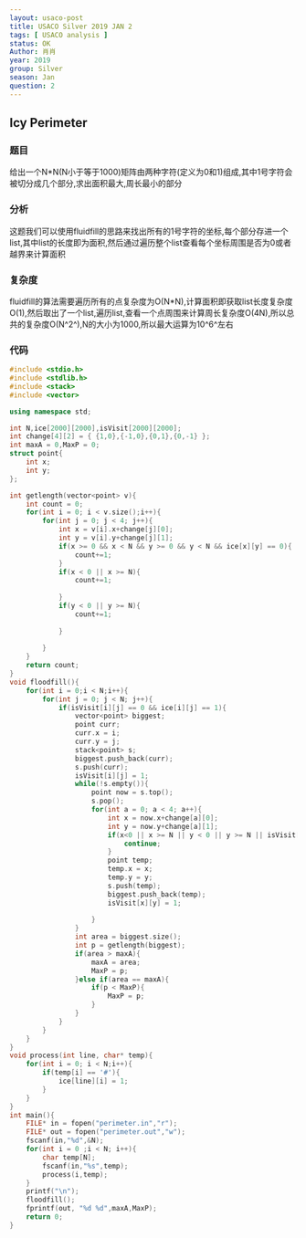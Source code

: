 ```yaml
---
layout: usaco-post
title: USACO Silver 2019 JAN 2
tags: [ USACO analysis ]
status: OK
Author: 肖肖
year: 2019
group: Silver
season: Jan
question: 2
---
```

## Icy Perimeter

### 题目

给出一个N*N(N小于等于1000)矩阵由两种字符(定义为0和1)组成,其中1号字符会被切分成几个部分,求出面积最大,周长最小的部分

### 分析

这题我们可以使用fluidfill的思路来找出所有的1号字符的坐标,每个部分存进一个list,其中list的长度即为面积,然后通过遍历整个list查看每个坐标周围是否为0或者越界来计算面积

### 复杂度

fluidfill的算法需要遍历所有的点复杂度为O(N*N),计算面积即获取list长度复杂度O(1),然后取出了一个list,遍历list,查看一个点周围来计算周长复杂度O(4N),所以总共的复杂度O(N^2^),N的大小为1000,所以最大运算为10^6^左右

### 代码

```c++
#include <stdio.h>
#include <stdlib.h>
#include <stack>
#include <vector>

using namespace std;

int N,ice[2000][2000],isVisit[2000][2000];
int change[4][2] = { {1,0},{-1,0},{0,1},{0,-1} };
int maxA = 0,MaxP = 0;
struct point{
	int x;
	int y;
};

int getlength(vector<point> v){
	int count = 0;
	for(int i = 0; i < v.size();i++){
		for(int j = 0; j < 4; j++){
			int x = v[i].x+change[j][0];
			int y = v[i].y+change[j][1];
			if(x >= 0 && x < N && y >= 0 && y < N && ice[x][y] == 0){
				count+=1;
			}
			if(x < 0 || x >= N){
				count+=1;
				
			}
			if(y < 0 || y >= N){
				count+=1;
				
			}
			
		}
	}
	return count;
}
void floodfill(){
	for(int i = 0;i < N;i++){
		for(int j = 0; j < N; j++){
			if(isVisit[i][j] == 0 && ice[i][j] == 1){
				vector<point> biggest;
				point curr;
				curr.x = i;
				curr.y = j;
				stack<point> s;
				biggest.push_back(curr);
				s.push(curr);
				isVisit[i][j] = 1;
				while(!s.empty()){
					point now = s.top();
					s.pop();
					for(int a = 0; a < 4; a++){
						int x = now.x+change[a][0];
						int y = now.y+change[a][1];
						if(x<0 || x >= N || y < 0 || y >= N || isVisit[x][y] == 1 || ice[x][y] == 0){
							continue;
						}
						point temp;
						temp.x = x;
						temp.y = y;
						s.push(temp);
						biggest.push_back(temp);
						isVisit[x][y] = 1;
						
					}
				}
				int area = biggest.size();
				int p = getlength(biggest);
				if(area > maxA){
					maxA = area;
					MaxP = p;
				}else if(area == maxA){
					if(p < MaxP){
						MaxP = p;
					}
				}
			}
		}
	}
}
void process(int line, char* temp){
	for(int i = 0; i < N;i++){
		if(temp[i] == '#'){
			ice[line][i] = 1;
		}
	}
}
int main(){
	FILE* in = fopen("perimeter.in","r");
	FILE* out = fopen("perimeter.out","w");
	fscanf(in,"%d",&N);
	for(int i = 0 ;i < N; i++){
		char temp[N];
		fscanf(in,"%s",temp);
		process(i,temp);
	}
	printf("\n");
	floodfill();
	fprintf(out, "%d %d",maxA,MaxP);
	return 0;
}
```

